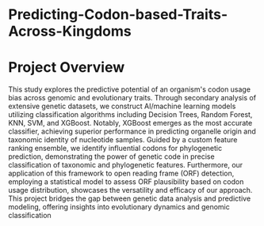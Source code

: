 # Predicting-Codon-based-Traits-Across-Kingdoms
# Project Overview
This study explores the predictive potential of an organism's codon usage bias across genomic and evolutionary traits. Through secondary analysis of extensive genetic datasets, we construct AI/machine learning models utilizing classification algorithms including Decision Trees, Random Forest, KNN, SVM, and XGBoost. Notably, XGBoost emerges as the most accurate classifier, achieving superior performance in predicting organelle origin and taxonomic identity of nucleotide samples. Guided by a custom feature ranking ensemble, we identify influential codons for phylogenetic prediction, demonstrating the power of genetic code in precise classification of taxonomic and phylogenetic features. Furthermore, our application of this framework to open reading frame (ORF) detection, employing a statistical model to assess ORF plausibility based on codon usage distribution, showcases the versatility and efficacy of our approach. This project bridges the gap between genetic data analysis and predictive modeling, offering insights into evolutionary dynamics and genomic classification
